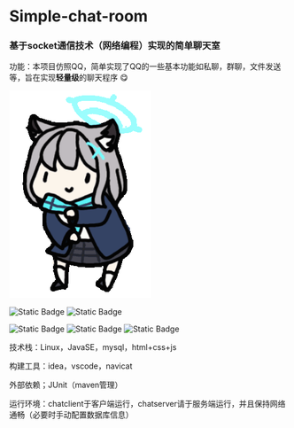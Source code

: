 # Simple-chat-room

### 基于socket通信技术（网络编程）实现的简单聊天室

功能：本项目仿照QQ，简单实现了QQ的一些基本功能如私聊，群聊，文件发送等，旨在实现**轻量级**的聊天程序 😋


![show](https://github.com/Torchman005/Simple-chat-room/blob/main/show.gif)


![Static Badge](https://img.shields.io/badge/Language-Java-orange?style=plastic)
![Static Badge](https://img.shields.io/badge/Language-SQL-blue?style=plastic)

![Static Badge](https://img.shields.io/badge/Language-HTML-purple?style=plastic)
![Static Badge](https://img.shields.io/badge/Language-CSS-green?style=plastic)
![Static Badge](https://img.shields.io/badge/Language-JavaScript-yellow?style=plastic)




技术栈：Linux，JavaSE，mysql，html+css+js

构建工具：idea，vscode，navicat

外部依赖；JUnit（maven管理）

运行环境：chatclient于客户端运行，chatserver请于服务端运行，并且保持网络通畅（必要时手动配置数据库信息）
